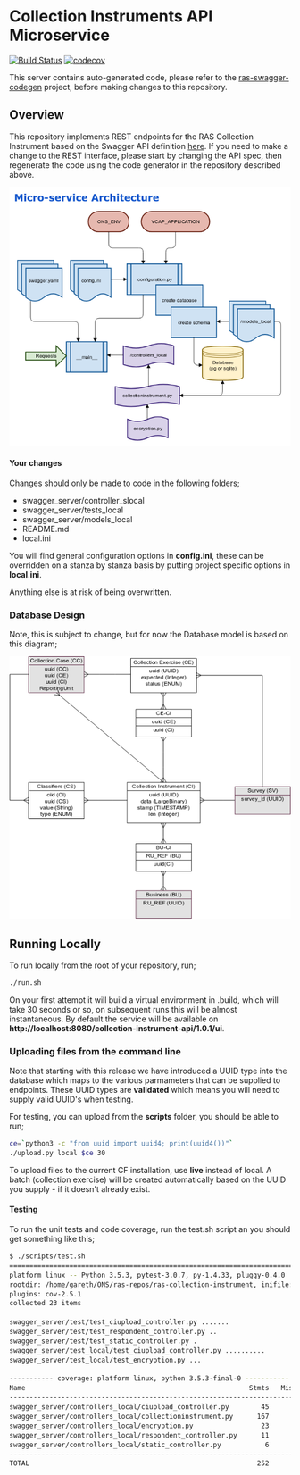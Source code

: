# Collection Instruments API Microservice
[![Build Status](https://travis-ci.org/ONSdigital/ras-collection-instrument-demo.svg?branch=master)](https://travis-ci.org/ONSdigital/ras-collection-instrument-demo) 
[![codecov](https://codecov.io/gh/onsdigital/ras-collection-instrument-demo/branch/master/graph/badge.svg)](https://codecov.io/gh/onsdigital/ras-collection-instrument-demo)

This server contains auto-generated code, please refer to the 
[ras-swagger-codegen](https://github.com/ONSdigital/ras-swagger-codegen) project, before making changes 
to this repository.

## Overview

This repository implements REST endpoints for the RAS Collection Instrument based on the Swagger API 
definition [here](https://app.swaggerhub.com/apis/oddjobz/collection-instrument-api/1.0.1). 
If you need to make a change to the REST interface, please start by changing the API spec, then regenerate 
the code using the code generator in the repository described above.

![ons_startup.png](ons_startup.png)

#### Your changes

Changes should only be made to code in the following folders;

* swagger\_server/controller\_slocal
* swagger\_server/tests\_local
* swagger\_server/models\_local
* README.md
* local.ini

You will find general configuration options in **config.ini**, these can
be overridden on a stanza by stanza basis by putting project specific
options in **local.ini**.

Anything else is at risk of being overwritten.

### Database Design

Note, this is subject to change, but for now the Database model is based
on this diagram;

![ons_erm.png](ons_erm.png)

## Running Locally

To run locally from the root of your repository, run;

```bash
./run.sh
```

On your first attempt it will build a virtual environment in .build, which will take 30 seconds or so, on 
subsequent runs this will be almost instantaneous. By default the service will be available 
on **http://localhost:8080/collection-instrument-api/1.0.1/ui**.

### Uploading files from the command line

Note that starting with this release we have introduced a UUID type into
the database which maps to the various parmameters that can be supplied
to endpoints. These UUID types are **validated** which means you will need
to supply valid UUID's when testing.

For testing, you can upload from the **scripts** folder, you should be able to run;

```bash
ce=`python3 -c "from uuid import uuid4; print(uuid4())"`
./upload.py local $ce 30
```
To upload files to the current CF installation, use **live** instead of local.
A batch (collection exercise) will be created automatically based on the UUID you
supply - if it doesn't already exist.

#### Testing

To run the unit tests and code coverage, run the test.sh script an you should get something like this;

```bash
$ ./scripts/test.sh
================================================================================================= test session starts =================================================================================================
platform linux -- Python 3.5.3, pytest-3.0.7, py-1.4.33, pluggy-0.4.0
rootdir: /home/gareth/ONS/ras-repos/ras-collection-instrument, inifile:
plugins: cov-2.5.1
collected 23 items

swagger_server/test/test_ciupload_controller.py .......
swagger_server/test/test_respondent_controller.py ..
swagger_server/test/test_static_controller.py .
swagger_server/test_local/test_ciupload_controller.py ..........
swagger_server/test_local/test_encryption.py ...

----------- coverage: platform linux, python 3.5.3-final-0 -----------
Name                                                        Stmts   Miss  Cover   Missing
-----------------------------------------------------------------------------------------
swagger_server/controllers_local/ciupload_controller.py        45      0   100%
swagger_server/controllers_local/collectioninstrument.py      167      0   100%
swagger_server/controllers_local/encryption.py                 23      0   100%
swagger_server/controllers_local/respondent_controller.py      11      0   100%
swagger_server/controllers_local/static_controller.py           6      0   100%
-----------------------------------------------------------------------------------------
TOTAL                                                         252      0   100%
```

